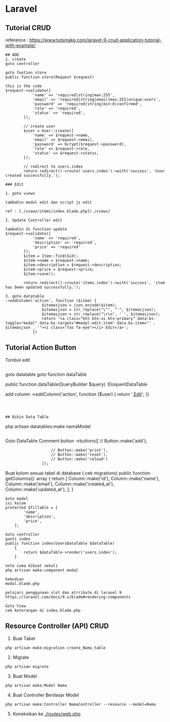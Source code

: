 # Laravel

## Tutorial CRUD
reference : https://www.tutsmake.com/laravel-9-crud-application-tutorial-with-example/

```
## ADD
1. create
goto controller

goto funtion store
public function store(Request $request)

this is the code
$request->validate([
            'name' => 'required|string|max:255',
            'email' => 'required|string|email|max:255|unique:users',
            'password' => 'required|string|min:8|confirmed',
            'role' => 'required',
            'status' => 'required',
        ]);

        // create user
        $user = User::create([
            'name' => $request->name,
            'email' => $request->email,
            'password' => bcrypt($request->password),
            'role' => $request->role,
            'status' => $request->status,
        ]);

        // redirect to users.index
        return redirect()->route('users.index')->with('success', 'User created successfully.');

```

```
### Edit

1. goto views

tambahin modal edit dan script js edit

ref : [./views/items/index.blade.php](./views)

2. Update Controller edit

tambahin di function update
$request->validate([
            'name' => 'required',
            'description' => 'required',
            'price' => 'required'
        ]);
        $item = Item::find($id);
        $item->name = $request->name;
        $item->description = $request->description;
        $item->price = $request->price;
        $item->save();
        
        return redirect()->route('items.index')->with('success', 'item has been updated successfully.');

3. goto datatable
->addColumn('action', function ($item) {
                $itemasjson = json_encode($item);
                $itemasjson = str_replace("\"", "'", $itemasjson);
                $itemasjson = str_replace("\r\n", ' ', $itemasjson);
                return '<a class="btn btn-xs btn-primary" data-bs-toggle="modal" data-bs-target="#modal-edit-item" data-bs-item="' . $itemasjson . '"><i class="fas fa-eye"></i> Edit</a>';
            })

```



## Tutorial Action Button
Tombol edit
```

```
goto datatable
goto function dataTable

public function dataTable(QueryBuilder $query) :EloquentDataTable

add column
->addColumn('action',  function ($user) {
                return '<a href="'.route('users.edit', $user->id).'" class="btn btn-xs btn-primary"><i class="glyphicon glyphicon-edit"></i> Edit</a>';
            })
```



## Bikin Data Table

```
php artisan datatables:make namaModel
```

```
Goto DataTable
Comment button
->buttons([
                        // Button::make('add'),
                        
                        // Button::make('print'),
                        // Button::make('reset'),
                        // Button::make('reload')
                    ]);

Buat kolom sesuai tabel di database ( cek migrations)
public function getColumns(): array
    {
        return [
            Column::make('id'),
            Column::make('name'),
            Column::make('email'),
            Column::make('created_at'),
            Column::make('updated_at'),
        ];
    }

```
Goto model
isi kolom
protected $fillable = [
        'name',
        'description',
        'price',
    ];
```

```
Goto controller
ganti index
public function index(UsersDataTable $dataTable)
    {
        return $dataTable->render('users.index');
    }
```

```
note cuma dibuat sekali
php artisan make:component modal

kemudian
modal.blade.php

pelajari penggunaan slot dan atrribute di laravel 9
https://laravel.com/docs/9.x/blade#rendering-components

````
```
Goto View
cek keterangan di index.blade.php
````


## Resource Controller (API) CRUD

1. Buat Tabel

```
php artisan make:migration create_Nama_table
```

2. Migrate

```
php artisan migrate
```

3. Buat Model

```
php artisan make:Model Nama
```

4. Buat Controller Berdasar Model

```
php artisan make:Controller NamaController --resource --model=Nama
```

5. Koneksikan ke [./routes/web.php](./routes)


